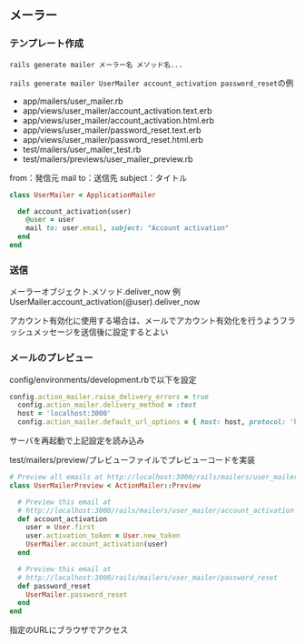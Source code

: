 ## メーラー

### テンプレート作成
`rails generate mailer メーラー名 メソッド名...`

`rails generate mailer UserMailer account_activation password_reset`の例
- app/mailers/user_mailer.rb
- app/views/user_mailer/account_activation.text.erb
- app/views/user_mailer/account_activation.html.erb
- app/views/user_mailer/password_reset.text.erb
- app/views/user_mailer/password_reset.html.erb
- test/mailers/user_mailer_test.rb
- test/mailers/previews/user_mailer_preview.rb

from：発信元
mail to：送信先
subject：タイトル
```ruby
class UserMailer < ApplicationMailer

  def account_activation(user)
    @user = user
    mail to: user.email, subject: "Account activation"
  end
end
```

### 送信
メーラーオブジェクト.メソッド.deliver_now
例　UserMailer.account_activation(@user).deliver_now

アカウント有効化に使用する場合は、メールでアカウント有効化を行うようフラッシュメッセージを送信後に設定するとよい

### メールのプレビュー
config/environments/development.rbで以下を設定
```ruby
config.action_mailer.raise_delivery_errors = true
  config.action_mailer.delivery_method = :test
  host = 'localhost:3000'
  config.action_mailer.default_url_options = { host: host, protocol: 'http' }
```

サーバを再起動で上記設定を読み込み

test/mailers/preview/プレビューファイルでプレビューコードを実装
```ruby
# Preview all emails at http://localhost:3000/rails/mailers/user_mailer
class UserMailerPreview < ActionMailer::Preview

  # Preview this email at
  # http://localhost:3000/rails/mailers/user_mailer/account_activation
  def account_activation
    user = User.first
    user.activation_token = User.new_token
    UserMailer.account_activation(user)
  end

  # Preview this email at
  # http://localhost:3000/rails/mailers/user_mailer/password_reset
  def password_reset
    UserMailer.password_reset
  end
end
```

指定のURLにブラウザでアクセス